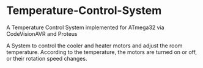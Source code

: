 # Temperature-Control-System
A Temperature Control System implemented for ATmega32 via CodeVisionAVR and Proteus

A System to control the cooler and heater motors and adjust the room temperature. According to the temperature, the motors are turned on or off, or their rotation speed changes.
